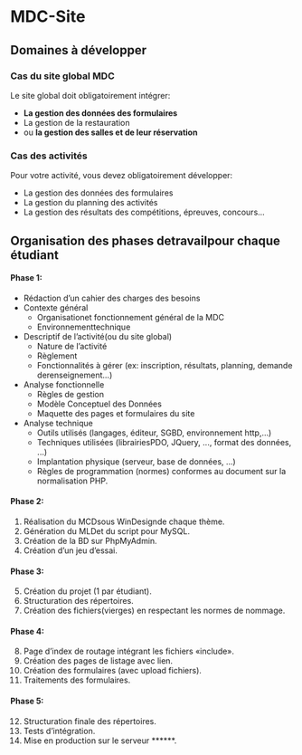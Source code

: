 # MDC-Site

## Domaines à développer

### Cas du site global MDC

Le site global doit obligatoirement intégrer:

+ **La gestion des données des formulaires**
+ La gestion de la restauration
+ ou **la gestion des salles et de leur réservation**

### Cas des activités

Pour votre activité, vous devez obligatoirement développer:

+ La gestion des données des formulaires
+ La gestion du planning des activités
+ La gestion des résultats des compétitions, épreuves, concours...


## Organisation des phases detravailpour chaque étudiant

#### Phase 1: 

+ Rédaction d’un cahier des charges des besoins
+ Contexte général
  + Organisationet fonctionnement général de la MDC
  + Environnementtechnique
+ Descriptif de l’activité(ou du site global)
  + Nature de l’activité
  + Règlement
  + Fonctionnalités à gérer (ex: inscription, résultats, planning, demande derenseignement...)
+ Analyse fonctionnelle
  + Règles de gestion
  + Modèle Conceptuel des Données
  + Maquette des pages et formulaires du site
+ Analyse technique
  + Outils utilisés (langages, éditeur, SGBD, environnement http,...)
  + Techniques utilisées (librairiesPDO, JQuery, ..., format des données, ...)
  + Implantation physique (serveur, base de données, ...)
  + Règles de programmation (normes) conformes au document sur la normalisation PHP.
  
#### Phase 2:

1. Réalisation du MCDsous WinDesignde chaque thème.
2. Génération du MLDet du script pour MySQL.
3. Création de la BD sur PhpMyAdmin.
4. Création d’un jeu d’essai.

#### Phase 3:

5. Création du projet (1 par étudiant).
6. Structuration des répertoires.
7. Création des fichiers(vierges) en respectant les normes de nommage.

#### Phase 4:

8. Page d’index de routage intégrant les fichiers «include».
9. Création des pages de listage avec lien.
10. Création des formulaires (avec upload fichiers).
11. Traitements des formulaires.

#### Phase 5:

12. Structuration finale des répertoires.
13. Tests d’intégration.
14. Mise en production sur le serveur ******.

